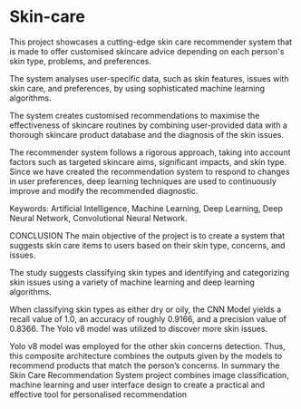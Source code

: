 # Skin-care

This project showcases a cutting-edge skin 
care recommender system that is made to offer 
customised skincare advice depending on each person's 
skin type, problems, and preferences.

The system analyses 
user-specific data, such as skin features, issues with skin 
care, and preferences, by using sophisticated machine 
learning algorithms.

The system creates customised 
recommendations to maximise the effectiveness of 
skincare routines by combining user-provided data with 
a thorough skincare product database and the diagnosis 
of the skin issues. 

The recommender system follows a 
rigorous approach, taking into account factors such as 
targeted skincare aims, significant impacts, and skin type. 
Since we have created the recommendation system to 
respond to changes in user preferences, deep learning 
techniques are used to continuously improve and modify 
the recommended diagnostic.


Keywords: Artificial Intelligence, Machine Learning, 
Deep Learning, Deep Neural Network, Convolutional 
Neural Network.


 CONCLUSION
The main objective of the project is to create a 
system that suggests skin care items to users based on their 
skin type, concerns, and issues.

The study suggests 
classifying skin types and identifying and categorizing skin 
issues using a variety of machine learning and deep learning 
algorithms.

When classifying skin types as either dry or oily, 
the CNN Model yields a recall value of 1.0, an accuracy of 
roughly 0.9166, and a precision value of 0.8366. The Yolo v8 
model was utilized to discover more skin issues.

Yolo v8 
model was employed for the other skin concerns detection. 
Thus, this composite architecture combines the outputs given 
by the models to recommend products that match the person’s 
concerns. In summary the Skin Care Recommendation 
System project combines image classification, machine 
learning and user interface design to create a practical and 
effective tool for personalised recommendation
